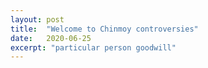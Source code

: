 ```yaml
---
layout: post
title:  "Welcome to Chinmoy controversies"
date:   2020-06-25
excerpt: "particular person goodwill"
---
```


